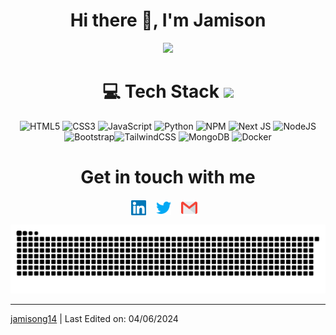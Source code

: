 <h1 align="center"> Hi there 👋, I'm Jamison</h1>

<p align="center">
	<a href="https://github.com/jamisong14">
		<img src="https://readme-typing-svg.herokuapp.com/?lines=Web+Applications;Indie+Hacker">
	</a>
</p>

# <div align="center">💻 Tech Stack <img src = "https://media2.giphy.com/media/QssGEmpkyEOhBCb7e1/giphy.gif?cid=ecf05e47a0n3gi1bfqntqmob8g9aid1oyj2wr3ds3mg700bl&rid=giphy.gif" width = 32px><div>

<div align="center">

![HTML5](https://img.shields.io/badge/html5-%23E34F26.svg?style=for-the-badge&logo=html5&logoColor=white) ![CSS3](https://img.shields.io/badge/css3-%231572B6.svg?style=for-the-badge&logo=css3&logoColor=white) ![JavaScript](https://img.shields.io/badge/javascript-%23323330.svg?style=for-the-badge&logo=javascript&logoColor=%23F7DF1E) ![Python](https://img.shields.io/badge/python-darkblue.svg?style=for-the-badge&logo=python&logoColor=white) ![NPM](https://img.shields.io/badge/NPM-6DA55F.svg?style=for-the-badge&logo=npm&logoColor=white) ![Next JS](https://img.shields.io/badge/Next-black?style=for-the-badge&logo=next.js&logoColor=white) ![NodeJS](https://img.shields.io/badge/node.js-6DA55F?style=for-the-badge&logo=node.js&logoColor=white) ![Bootstrap](https://img.shields.io/badge/bootstrap-%23430098.svg?style=for-the-badge&logo=bootstrap&logoColor=white)![TailwindCSS](https://img.shields.io/badge/tailwindcss-%2338B2AC.svg?style=for-the-badge&logo=tailwind-css&logoColor=white) ![MongoDB](https://img.shields.io/badge/MongoDB-%234ea94b.svg?style=for-the-badge&logo=mongodb&logoColor=white) ![Docker](https://img.shields.io/badge/docker-%230db7ed.svg?style=for-the-badge&logo=docker&logoColor=white)

</div>

<div align="center">
  <h1><b>Get in touch with me </b></h1>
</div>

<p align="center">
    <a href="https://www.linkedin.com/in/jamisongrudem/" target="_blank"><img align="center" alt="Jamison Grudem | Linkedin" width="24px" src="https://github.com/SatYu26/SatYu26/blob/master/Assets/Linkedin.svg" /></a> &nbsp;&nbsp;
    <a href="https://www.x.com/jamison_grudem/" target="_blank"><img align="center" alt="Jamison Grudem | Twitter" width="24px" src="https://github.com/SatYu26/SatYu26/blob/master/Assets/Twitter.svg" /></a> &nbsp;&nbsp;
    <a href="mailto:jamisongrudem@gmail.com" ><img align="center" alt="Jamison Grudem | Gmail" width="26px" src="https://github.com/SatYu26/SatYu26/blob/master/Assets/Gmail.svg" /></a> &nbsp;&nbsp;
</p>

<p align="center">
  <img src="https://github.com/StefanosSt/StefanosSt/blob/main/github-user-contribution.svg" alt="snake">
</p>

---

[jamisong14](https://github.com/jamisong14) | Last Edited on: 04/06/2024
